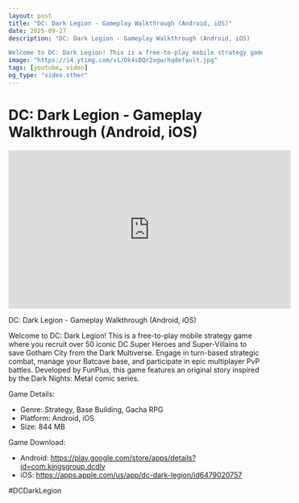 ```yaml
---
layout: post
title: "DC: Dark Legion - Gameplay Walkthrough (Android, iOS)"
date: 2025-09-27
description: "DC: Dark Legion - Gameplay Walkthrough (Android, iOS)

Welcome to DC: Dark Legion! This is a free-to-play mobile strategy game where you recruit over 50..."
image: "https://i4.ytimg.com/vi/Ok4sBQr2xgw/hqdefault.jpg"
tags: [youtube, video]
og_type: "video.other"
---
```


<script type="application/ld+json">
{
  "@context": "http://schema.org",
  "@type": "VideoObject",
  "name": "DC: Dark Legion - Gameplay Walkthrough (Android, iOS)",
  "description": "DC: Dark Legion - Gameplay Walkthrough (Android, iOS)\n\nWelcome to DC: Dark Legion! This is a free-to-play mobile strategy game where you recruit over 50 iconic DC Super Heroes and Super-Villains to save Gotham City from the Dark Multiverse. Engage in turn-based strategic combat, manage your Batcave base, and participate in epic multiplayer PvP battles. Developed by FunPlus, this game features an original story inspired by the Dark Nights: Metal comic series.\n\nGame Details:\n\n- Genre: Strategy, Base Building, Gacha RPG\n- Platform: Android, iOS\n- Size: 844 MB\n\nGame Download:\n\n- Android: https://play.google.com/store/apps/details?id=com.kingsgroup.dcdly\n- iOS: https://apps.apple.com/us/app/dc-dark-legion/id6479020757\n\n#DCDarkLegion",
  "thumbnailUrl": "https://i4.ytimg.com/vi/Ok4sBQr2xgw/hqdefault.jpg",
  "uploadDate": "2025-09-27T09:23:00",
  "embedUrl": "https://www.youtube.com/embed/Ok4sBQr2xgw",
  "publisher": {
    "@type": "Person",
    "name": "Celo Zaga"
  },
  "mainEntityOfPage": {
    "@type": "WebPage",
    "@id": "https://celozaga.github.io/2025/09/27/dc:-dark-legion---gameplay-walkthrough-(android,-ios)-Ok4sBQr2xgw.html"
  },
  "duration": "PT0M0S"
}
</script>

<script type="application/ld+json">
{
  "@context": "http://schema.org",
  "@type": "BlogPosting",
  "headline": "DC: Dark Legion - Gameplay Walkthrough (Android, iOS)",
  "image": "https://i4.ytimg.com/vi/Ok4sBQr2xgw/hqdefault.jpg",
  "publisher": {
    "@type": "Person",
    "name": "Celo Zaga"
  },
  "url": "https://celozaga.github.io/2025/09/27/dc:-dark-legion---gameplay-walkthrough-(android,-ios)-Ok4sBQr2xgw.html",
  "datePublished": "2025-09-27T09:23:00",
  "dateCreated": "2025-09-27T09:23:00",
  "dateModified": "2025-09-27T09:23:00",
  "description": "DC: Dark Legion - Gameplay Walkthrough (Android, iOS)\n\nWelcome to DC: Dark Legion! This is a free-to-play mobile strategy game where you recruit over 50...",
  "author": {
    "@type": "Person",
    "name": "Celo Zaga"
  },
  "mainEntityOfPage": {
    "@type": "WebPage",
    "@id": "https://celozaga.github.io/2025/09/27/dc:-dark-legion---gameplay-walkthrough-(android,-ios)-Ok4sBQr2xgw.html"
  }
}
</script>

<h1 class="youtube-post-title">DC: Dark Legion - Gameplay Walkthrough (Android, iOS)</h1>

<iframe width="560" height="315" src="https://www.youtube.com/embed/Ok4sBQr2xgw" class="youtube-post-embed" frameborder="0" allowfullscreen></iframe>

<p class="youtube-post-description">DC: Dark Legion - Gameplay Walkthrough (Android, iOS)

Welcome to DC: Dark Legion! This is a free-to-play mobile strategy game where you recruit over 50 iconic DC Super Heroes and Super-Villains to save Gotham City from the Dark Multiverse. Engage in turn-based strategic combat, manage your Batcave base, and participate in epic multiplayer PvP battles. Developed by FunPlus, this game features an original story inspired by the Dark Nights: Metal comic series.

Game Details:

- Genre: Strategy, Base Building, Gacha RPG
- Platform: Android, iOS
- Size: 844 MB

Game Download:

- Android: https://play.google.com/store/apps/details?id=com.kingsgroup.dcdly
- iOS: https://apps.apple.com/us/app/dc-dark-legion/id6479020757

#DCDarkLegion</p>

